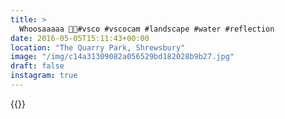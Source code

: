 ```yaml
---
title: >
  Whoosaaaaa 👂🏻#vsco #vscocam #landscape #water #reflection
date: 2016-05-05T15:11:43+00:00
location: "The Quarry Park, Shrewsbury"
image: "/img/c14a31309082a056529bd182028b9b27.jpg"
draft: false
instagram: true
---
```


{{<photo src="/img/c14a31309082a056529bd182028b9b27.jpg">}}
